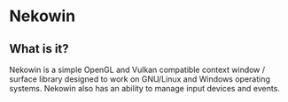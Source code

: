 # Nekowin

## What is it?
Nekowin is a simple OpenGL and Vulkan compatible context window / surface library designed to work on GNU/Linux and Windows operating systems. Nekowin also has an ability to manage input devices and events.
